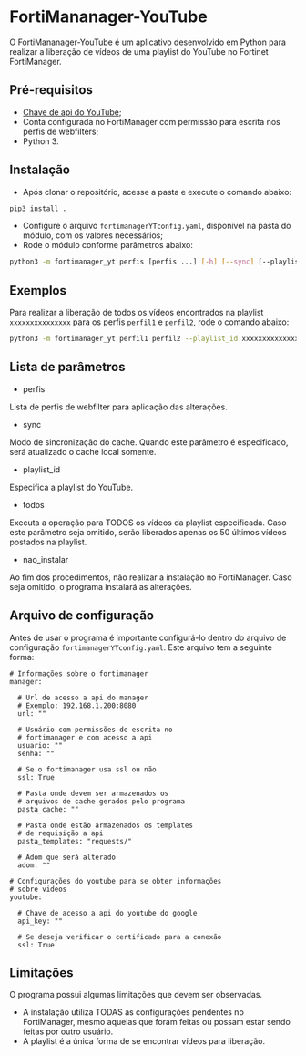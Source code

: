 # FortiMananager-YouTube
O FortiMananager-YouTube é um aplicativo desenvolvido em Python para realizar a liberação de vídeos de uma playlist do YouTube no Fortinet FortiManager.

## Pré-requisitos
* [Chave de api do YouTube](https://developers.google.com/youtube/registering_an_application?hl=pt-br);
* Conta configurada no FortiManager com permissão para escrita nos perfis de webfilters;
* Python 3.

## Instalação
* Após clonar o repositório, acesse a pasta e execute o comando abaixo:
```bash
pip3 install .
```
* Configure o arquivo `fortimanagerYTconfig.yaml`, disponível na pasta do módulo, com os valores necessários;
* Rode o módulo conforme parâmetros abaixo:
```bash
python3 -m fortimanager_yt perfis [perfis ...] [-h] [--sync] [--playlist_id PLAYLIST_ID] [--todos] [--nao_instalar]
```

## Exemplos 
Para realizar a liberação de todos os vídeos encontrados na playlist `xxxxxxxxxxxxxxx` para os perfis `perfil1` e `perfil2`, rode o comando abaixo:
```bash
python3 -m fortimanager_yt perfil1 perfil2 --playlist_id xxxxxxxxxxxxxxx --todos
```

## Lista de parâmetros
* perfis

Lista de perfis de webfilter para aplicação das alterações.

* sync

Modo de sincronização do cache. Quando este parâmetro é especificado, será atualizado o cache local somente.

* playlist_id

Especifica a playlist do YouTube.

* todos

Executa a operação para TODOS os vídeos da playlist especificada. Caso este parâmetro seja omitido, serão liberados apenas os 50 últimos vídeos postados na playlist.

* nao_instalar

Ao fim dos procedimentos, não realizar a instalação no FortiManager. Caso seja omitido, o programa instalará as alterações.

## Arquivo de configuração
Antes de usar o programa é importante configurá-lo dentro do arquivo de configuração `fortimanagerYTconfig.yaml`.
Este arquivo tem a seguinte forma:
```
# Informações sobre o fortimanager
manager:

  # Url de acesso a api do manager
  # Exemplo: 192.168.1.200:8080
  url: ""

  # Usuário com permissões de escrita no 
  # fortimanager e com acesso a api
  usuario: ""
  senha: ""

  # Se o fortimanager usa ssl ou não
  ssl: True

  # Pasta onde devem ser armazenados os
  # arquivos de cache gerados pelo programa
  pasta_cache: ""

  # Pasta onde estão armazenados os templates
  # de requisição a api
  pasta_templates: "requests/"

  # Adom que será alterado
  adom: ""

# Configurações do youtube para se obter informações 
# sobre videos
youtube:
  
  # Chave de acesso a api do youtube do google
  api_key: ""

  # Se deseja verificar o certificado para a conexão
  ssl: True
```

## Limitações
O programa possui algumas limitações que devem ser observadas.

* A instalação utiliza TODAS as configurações pendentes no FortiManager, mesmo aquelas que foram feitas ou possam estar sendo feitas por outro usuário.
* A playlist é a única forma de se encontrar vídeos para liberação.

